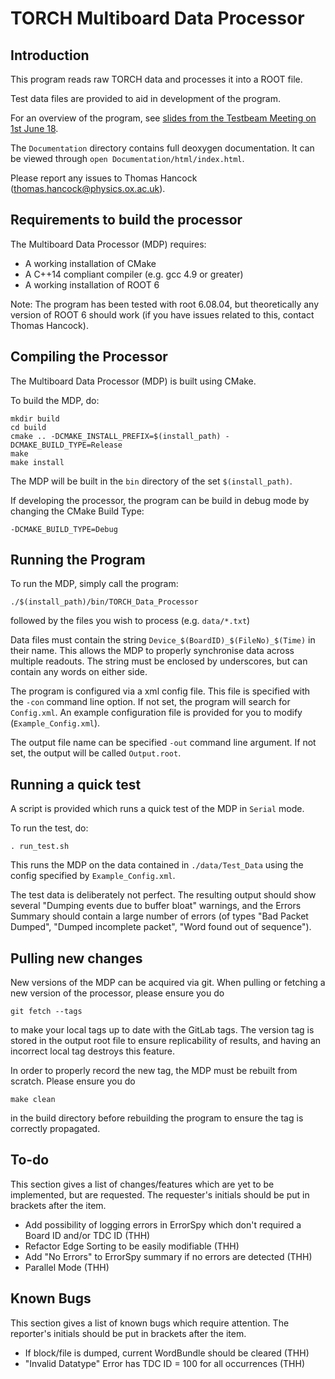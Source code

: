 # TORCH Multiboard Data Processor

## Introduction
This program reads raw TORCH data and processes it into a ROOT file.

Test data files are provided to aid in development of the program.

For an overview of the program, see [slides from the Testbeam Meeting on 1st June 18](https://indico.cern.ch/event/731827/contributions/3026751/attachments/1660291/2659581/Multiboard_Data_Processor.pdf).

The ```Documentation``` directory contains full deoxygen documentation. It can be viewed through ```open Documentation/html/index.html```.

Please report any issues to Thomas Hancock (thomas.hancock@physics.ox.ac.uk).

## Requirements to build the processor
The Multiboard Data Processor (MDP) requires:

* A working installation of CMake
* A C++14 compliant compiler (e.g. gcc 4.9 or greater)
* A working installation of ROOT 6

Note: The program has been tested with root 6.08.04, but theoretically any version of ROOT 6 should work (if you have issues related to this, contact Thomas Hancock).

## Compiling the Processor
The Multiboard Data Processor (MDP) is built using CMake.

To build the MDP, do:
```
mkdir build
cd build
cmake .. -DCMAKE_INSTALL_PREFIX=$(install_path) -DCMAKE_BUILD_TYPE=Release
make
make install
```

The MDP will be built in the ```bin``` directory of the set ```$(install_path)```.

If developing the processor, the program can be build in debug mode by changing the CMake Build Type:
```
-DCMAKE_BUILD_TYPE=Debug
```

## Running the Program
To run the MDP, simply call the program:
```
./$(install_path)/bin/TORCH_Data_Processor
```
followed by the files you wish to process (e.g. ```data/*.txt```)

Data files must contain the string ```Device_$(BoardID)_$(FileNo)_$(Time)``` in their name. This allows the MDP to properly synchronise data across multiple readouts. The string must be enclosed by underscores, but can contain any words on either side.

The program is configured via a xml config file. This file is specified with the ```-con``` command line option. If not set, the program will search for ```Config.xml```. An example configuration file is provided for you to modify (```Example_Config.xml```).

The output file name can be specified ```-out``` command line argument. If not set, the output will be called ```Output.root```.

## Running a quick test
A script is provided which runs a quick test of the MDP in ```Serial``` mode.

To run the test, do:
```
. run_test.sh
```

This runs the MDP on the data contained in ```./data/Test_Data``` using the config specified by ```Example_Config.xml```.

The test data is deliberately not perfect. The resulting output should show several "Dumping events due to buffer bloat" warnings, and the Errors Summary should contain a large number of errors (of types "Bad Packet Dumped", "Dumped incomplete packet", "Word found out of sequence").

## Pulling new changes

New versions of the MDP can be acquired via git. When pulling or fetching a new version of the processor, please ensure you do
```
git fetch --tags
```
to make your local tags up to date with the GitLab tags. The version tag is stored in the output root file to ensure replicability of results, and having an incorrect local tag destroys this feature.

In order to properly record the new tag, the MDP must be rebuilt from scratch. Please ensure you do
```
make clean
```
in the build directory before rebuilding the program to ensure the tag is correctly propagated.

## To-do

This section gives a list of changes/features which are yet to be implemented, but are requested. The requester's initials should be put in brackets after the item.

* Add possibility of logging errors in ErrorSpy which don't required a Board ID and/or TDC ID (THH)
* Refactor Edge Sorting to be easily modifiable (THH)
* Add "No Errors" to ErrorSpy summary if no errors are detected (THH)
* Parallel Mode (THH)

## Known Bugs

This section gives a list of known bugs which require attention. The reporter's initials should be put in brackets after the item.

* If block/file is dumped, current WordBundle should be cleared (THH)
* "Invalid Datatype" Error has TDC ID = 100 for all occurrences (THH)
